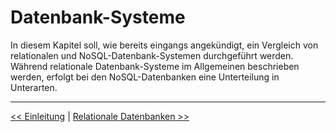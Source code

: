 # Datenbank-Systeme

In diesem Kapitel soll, wie bereits eingangs angekündigt, ein Vergleich von relationalen und NoSQL-Datenbank-Systemen durchgeführt werden. Während relationale Datenbank-Systeme im Allgemeinen beschrieben werden, erfolgt bei den NoSQL-Datenbanken eine Unterteilung in Unterarten.



***

[<< Einleitung](Einleitung.md) | [Relationale Datenbanken >>](Relationale_Datenbanken.md)